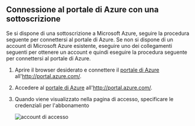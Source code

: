 
<!--
includes/sql-database-include-getting-started-v12portal-gettings-an-account.md

Latest Freshness check:  2016-04-11 , carlrab.

As of circa 2016-04-11, the following topics might include this include:
articles/sql-database/sql-database-get-started-tutorial.md

## Connecting to the Azure Portal with a subscription

-->
## <a name="connecting-to-the-azure-portal-with-a-subscription"></a>Connessione al portale di Azure con una sottoscrizione

Se si dispone di una sottoscrizione a Microsoft Azure, seguire la procedura seguente per connettersi al portale di Azure. Se non si dispone di un account di Microsoft Azure esistente, eseguire uno dei collegamenti seguenti per ottenere un account e quindi eseguire la procedura seguente per connettersi al portale di Azure.

1. Aprire il browser desiderato e connettere il [portale di Azure](https://portal.azure.com/) all'http://portal.azure.com/.

1. Accedere al [portale di Azure](https://portal.azure.com/) all'http://portal.azure.com/.

2. Quando viene visualizzato nella pagina di accesso, specificare le credenziali per l'abbonamento

   ![account di accesso][1]

<!-- Image references. -->

[1]: ./media/sql-database-getting-started-tutorial/login.png




<!--

-->

